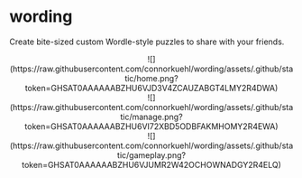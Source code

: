 # wording

Create bite-sized custom Wordle-style puzzles to share with your
friends.

<center>
![](https://raw.githubusercontent.com/connorkuehl/wording/assets/.github/static/home.png?token=GHSAT0AAAAAABZHU6VJD3V4ZCAUZABGT4LMY2R4DWA)
</center>

<center>
![](https://raw.githubusercontent.com/connorkuehl/wording/assets/.github/static/manage.png?token=GHSAT0AAAAAABZHU6VI72XBD5ODBFAKMHOMY2R4EWA)
</center>

<center>
![](https://raw.githubusercontent.com/connorkuehl/wording/assets/.github/static/gameplay.png?token=GHSAT0AAAAAABZHU6VJUMR2W42OCHOWNADGY2R4ELQ)
</center>
